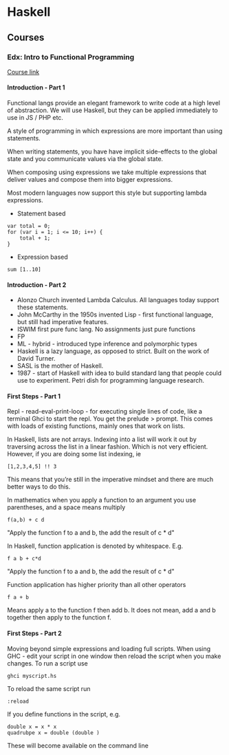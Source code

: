 # Haskell

## Courses

### Edx: Intro to Functional Programming 

[Course link](https://courses.edx.org/courses/course-v1:DelftX+FP101x+3T2015/course/)

#### Introduction - Part 1

Functional langs provide an elegant framework to write code at a high level of abstraction. We will use Haskell, but they can be applied immediately to use in JS / PHP etc.

A style of programming in which expressions are more important than using statements.

When writing statements, you have have implicit side-effects to the global state and you communicate values via the global state.

When composing using expressions we take multiple expressions that deliver values and compose them into bigger expressions.

Most modern languages now support this style but supporting lambda expressions.

* Statement based

```
var total = 0;
for (var i = 1; i <= 10; i++) {
    total + 1;
}
```

* Expression based

```
sum [1..10]
```

#### Introduction - Part 2

* Alonzo Church invented Lambda Calculus. All languages today support these statements.
* John McCarthy in the 1950s invented Lisp - first functional language, but still had imperative features.
* ISWIM first pure func lang. No assignments just pure functions
* FP
* ML - hybrid - introduced type inference and polymorphic types
* Haskell is a lazy language, as opposed to strict. Built on the work of David Turner.
* SASL is the mother of Haskell.
* 1987 - start of Haskell with idea to build standard lang that people could use to experiment. Petri dish for programming language research.

#### First Steps - Part 1

Repl - read-eval-print-loop - for executing single lines of code, like a terminal
Ghci to start the repl.
You get the prelude > prompt.
This comes with loads of existing functions, mainly ones that work on lists.

In Haskell, lists are not arrays. Indexing into a list will work it out by traversing across the list in a linear fashion. Which is not very efficient. However, if you are doing some list indexing, ie
```
[1,2,3,4,5] !! 3
```
This means that you’re still in the imperative mindset and there are much better ways to do this.

In mathematics when you apply a function to an argument you use parentheses, and a space means multiply
```
f(a,b) + c d
```
"Apply the function f to a and b, the add the result of c * d"

In Haskell, function application is denoted by whitespace. E.g.
```
f a b + c*d
```
"Apply the function f to a and b, the add the result of c * d"

Function application has higher priority than all other operators
```
f a + b
```
Means apply a to the function f then add b. It does not mean, add a and b together then apply to the function f.

#### First Steps - Part 2

Moving beyond simple expressions and loading full scripts.
When using GHC - edit your script in one window then reload the script when you make changes.
To run a script use

```
ghci myscript.hs
```

To reload the same script run
```
:reload
```

If you define functions in the script, e.g.
```
double x = x * x
quadrubpe x = double (double ) 
```
These will become available on the command line



